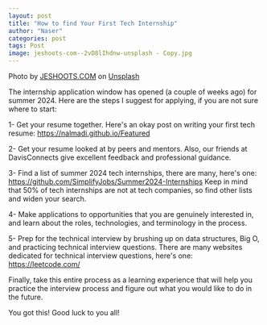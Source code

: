```yaml
---
layout: post
title: "How to find Your First Tech Internship"
author: "Naser"
categories: post
tags: Post
image: jeshoots-com--2vD8lIhdnw-unsplash - Copy.jpg
---
```

Photo by <a href="https://unsplash.com/@jeshoots?utm_source=unsplash&utm_medium=referral&utm_content=creditCopyText">JESHOOTS.COM</a> on <a href="https://unsplash.com/photos/-2vD8lIhdnw?utm_source=unsplash&utm_medium=referral&utm_content=creditCopyText">Unsplash</a>

  

The internship application window has opened (a couple of weeks ago) for summer 2024.  Here are the steps I suggest for applying, if you are not sure where to start:

1- Get your resume together.  Here's an okay post on writing your first tech resume: https://nalmadi.github.io/Featured

2- Get your resume looked at by peers and mentors.  Also, our friends at DavisConnects give excellent feedback and professional guidance.

3- Find a list of summer 2024 tech internships, there are many, here's one: https://github.com/SimplifyJobs/Summer2024-Internships
Keep in mind that 50% of tech internships are not at tech companies, so find other lists and widen your search.

4- Make applications to opportunities that you are genuinely interested in, and learn about the roles, technologies, and terminology in the process.

5- Prep for the technical interview by brushing up on data structures, Big O, and practicing technical interview questions.  There are many websites dedicated for technical interview questions, here's one: https://leetcode.com/

Finally, take this entire process as a learning experience that will help you practice the interview process and figure out what you would like to do in the future.

You got this!  Good luck to you all!
